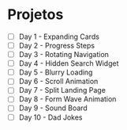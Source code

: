 # Projetos

- [ ] Day 1 - Expanding Cards
- [ ] Day 2 - Progress Steps
- [ ] Day 3 - Rotating Navigation
- [ ] Day 4 - Hidden Search Widget
- [ ] Day 5 - Blurry Loading
- [ ] Day 6 - Scroll Animation
- [ ] Day 7 - Split Landing Page
- [ ] Day 8 - Form Wave Animation
- [ ] Day 9 - Sound Board
- [ ] Day 10 - Dad Jokes
